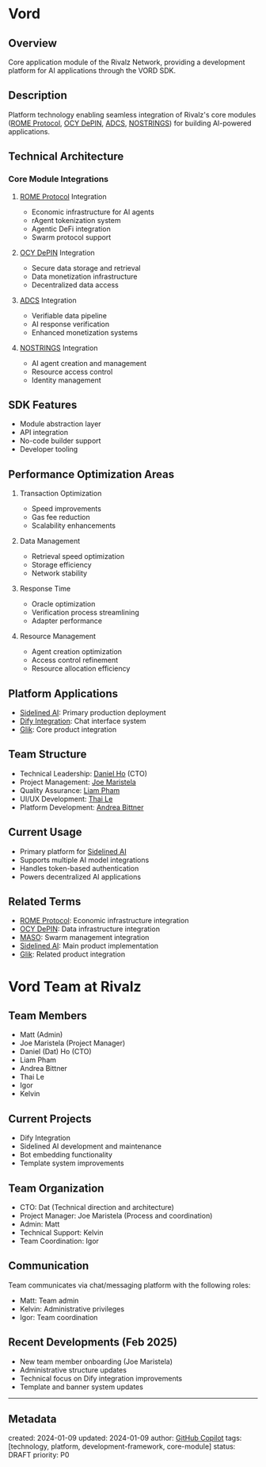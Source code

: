 # Vord

## Overview
Core application module of the Rivalz Network, providing a development platform for AI applications through the VORD SDK.

## Description
Platform technology enabling seamless integration of Rivalz's core modules ([ROME Protocol](../technologies/rome-protocol.md), [OCY DePIN](../technologies/ocy-depin.md), [ADCS](../technologies/adcs.md), [NOSTRINGS](../technologies/nostrings.md)) for building AI-powered applications.

## Technical Architecture

### Core Module Integrations
1. [ROME Protocol](../technologies/rome-protocol.md) Integration
   - Economic infrastructure for AI agents
   - rAgent tokenization system
   - Agentic DeFi integration
   - Swarm protocol support

2. [OCY DePIN](../technologies/ocy-depin.md) Integration
   - Secure data storage and retrieval
   - Data monetization infrastructure
   - Decentralized data access

3. [ADCS](../technologies/adcs.md) Integration
   - Verifiable data pipeline
   - AI response verification
   - Enhanced monetization systems

4. [NOSTRINGS](../technologies/nostrings.md) Integration
   - AI agent creation and management
   - Resource access control
   - Identity management

## SDK Features
- Module abstraction layer
- API integration
- No-code builder support
- Developer tooling

## Performance Optimization Areas
1. Transaction Optimization
   - Speed improvements
   - Gas fee reduction
   - Scalability enhancements

2. Data Management
   - Retrieval speed optimization
   - Storage efficiency
   - Network stability

3. Response Time
   - Oracle optimization
   - Verification process streamlining
   - Adapter performance

4. Resource Management
   - Agent creation optimization
   - Access control refinement
   - Resource allocation efficiency

## Platform Applications
- [Sidelined AI](../products/sidelined-ai.md): Primary production deployment
- [Dify Integration](../technologies/dify-integration.md): Chat interface system
- [Glik](../products/glik.md): Core product integration

## Team Structure
- Technical Leadership: [Daniel Ho](../people/daniel-ho.md) (CTO)
- Project Management: [Joe Maristela](../people/joe-maristela.md)
- Quality Assurance: [Liam Pham](../people/liam-pham.md)
- UI/UX Development: [Thai Le](../people/thai-le.md)
- Platform Development: [Andrea Bittner](../people/andrea-bittner.md)

## Current Usage
- Primary platform for [Sidelined AI](../products/sidelined-ai.md)
- Supports multiple AI model integrations
- Handles token-based authentication
- Powers decentralized AI applications

## Related Terms
- [ROME Protocol](../technologies/rome-protocol.md): Economic infrastructure integration
- [OCY DePIN](../technologies/ocy-depin.md): Data infrastructure integration
- [MASO](../technologies/maso.md): Swarm management integration
- [Sidelined AI](../products/sidelined-ai.md): Main product implementation
- [Glik](../products/glik.md): Related product integration

# Vord Team at Rivalz

## Team Members
- Matt (Admin)
- Joe Maristela (Project Manager)
- Daniel (Dat) Ho (CTO)
- Liam Pham
- Andrea Bittner
- Thai Le
- Igor
- Kelvin

## Current Projects
- Dify Integration
- Sidelined AI development and maintenance
- Bot embedding functionality
- Template system improvements

## Team Organization
- CTO: Dat (Technical direction and architecture)
- Project Manager: Joe Maristela (Process and coordination)
- Admin: Matt
- Technical Support: Kelvin
- Team Coordination: Igor

## Communication
Team communicates via chat/messaging platform with the following roles:
- Matt: Team admin
- Kelvin: Administrative privileges
- Igor: Team coordination

## Recent Developments (Feb 2025)
- New team member onboarding (Joe Maristela)
- Administrative structure updates
- Technical focus on Dify integration improvements
- Template and banner system updates

---
## Metadata
created: 2024-01-09
updated: 2024-01-09
author: [GitHub Copilot](https://github.com/features/copilot)
tags: [technology, platform, development-framework, core-module]
status: DRAFT
priority: P0